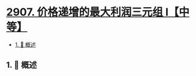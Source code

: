 # [2907. 价格递增的最大利润三元组 I【中等】](https://github.com/tnotesjs/TNotes.leetcode/tree/main/notes/2907.%20%E4%BB%B7%E6%A0%BC%E9%80%92%E5%A2%9E%E7%9A%84%E6%9C%80%E5%A4%A7%E5%88%A9%E6%B6%A6%E4%B8%89%E5%85%83%E7%BB%84%20I%E3%80%90%E4%B8%AD%E7%AD%89%E3%80%91)

<!-- region:toc -->

- [1. 📝 概述](#1--概述)

<!-- endregion:toc -->

## 1. 📝 概述
